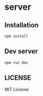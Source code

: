 # server

## Installation

```sh
npm install
```

## Dev server
```sh
npm run dev
```

## LICENSE

MIT License
